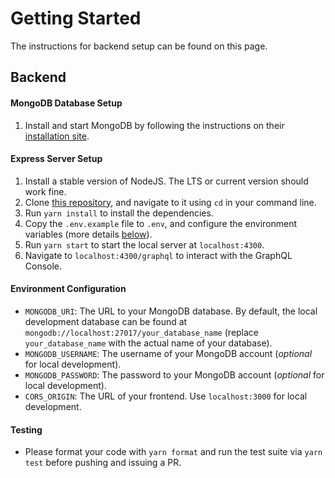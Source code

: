 # Getting Started
The instructions for backend setup can be found on this page.

## Backend
#### MongoDB Database Setup
1. Install and start MongoDB by following the instructions on their [installation site](https://docs.mongodb.com/manual/installation/).

#### Express Server Setup
1. Install a stable version of NodeJS. The LTS or current version should work fine.
1. Clone [this repository](https://github.com/chownces/NoteWorthy-API), and navigate to it using `cd` in your command line.
1. Run `yarn install` to install the dependencies.
1. Copy the `.env.example` file to `.env`, and configure the environment variables (more details [below](#environment-configuration)).
1. Run `yarn start` to start the local server at `localhost:4300`.
1. Navigate to `localhost:4300/graphql` to interact with the GraphQL Console.

#### Environment Configuration
- `MONGODB_URI`: The URL to your MongoDB database. By default, the local development database can be
found at `mongodb://localhost:27017/your_database_name` (replace `your_database_name` with the
actual name of your database).
- `MONGODB_USERNAME`: The username of your MongoDB account (*optional* for local development).
- `MONGODB_PASSWORD`: The password to your MongoDB account (*optional* for local development).
- `CORS_ORIGIN`: The URL of your frontend. Use `localhost:3000` for local development.

#### Testing
- Please format your code with `yarn format` and run the test suite via `yarn test` before pushing and issuing a PR.